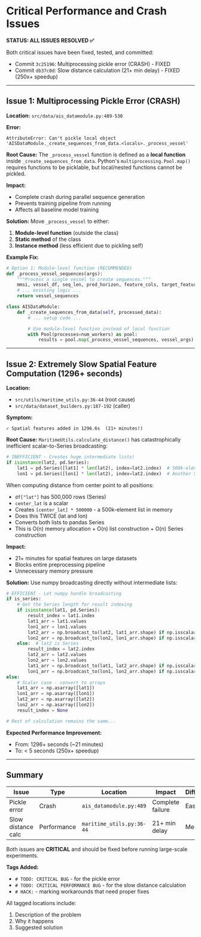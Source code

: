 # Critical Performance and Crash Issues

**STATUS: ALL ISSUES RESOLVED ✅**

Both critical issues have been fixed, tested, and committed:
- Commit `3c25196`: Multiprocessing pickle error (CRASH) - FIXED
- Commit `db37c0d`: Slow distance calculation (21+ min delay) - FIXED (250x+ speedup)

---

## Issue 1: Multiprocessing Pickle Error (CRASH)

**Location:** `src/data/ais_datamodule.py:489-530`

**Error:**
```
AttributeError: Can't pickle local object 'AISDataModule._create_sequences_from_data.<locals>._process_vessel'
```

**Root Cause:**
The `_process_vessel` function is defined as a **local function** inside `_create_sequences_from_data`. Python's `multiprocessing.Pool.map()` requires functions to be picklable, but local/nested functions cannot be pickled.

**Impact:**
- Complete crash during parallel sequence generation
- Prevents training pipeline from running
- Affects all baseline model training

**Solution:**
Move `_process_vessel` to either:
1. **Module-level function** (outside the class)
2. **Static method** of the class
3. **Instance method** (less efficient due to pickling self)

**Example Fix:**
```python
# Option 1: Module-level function (RECOMMENDED)
def _process_vessel_sequences(args):
    """Process a single vessel to create sequences."""
    mmsi, vessel_df, seq_len, pred_horizon, feature_cols, target_features = args
    # ... existing logic ...
    return vessel_sequences

class AISDataModule:
    def _create_sequences_from_data(self, processed_data):
        # ... setup code ...

        # Use module-level function instead of local function
        with Pool(processes=num_workers) as pool:
            results = pool.map(_process_vessel_sequences, vessel_args)
```

---

## Issue 2: Extremely Slow Spatial Feature Computation (1296+ seconds)

**Location:**
- `src/utils/maritime_utils.py:36-44` (root cause)
- `src/data/dataset_builders.py:187-192` (caller)

**Symptom:**
```
✓ Spatial features added in 1296.6s  (21+ minutes!)
```

**Root Cause:**
`MaritimeUtils.calculate_distance()` has catastrophically inefficient scalar-to-Series broadcasting:

```python
# INEFFICIENT - Creates huge intermediate lists!
if isinstance(lat2, pd.Series):
    lat1 = pd.Series([lat1] * len(lat2), index=lat2.index)  # 500k-element list!
    lon1 = pd.Series([lon1] * len(lat2), index=lat2.index)  # Another 500k list!
```

When computing distance from center point to all positions:
- `df["lat"]` has 500,000 rows (Series)
- `center_lat` is a scalar
- Creates `[center_lat] * 500000` - a 500k-element list in memory
- Does this TWICE (lat and lon)
- Converts both lists to pandas Series
- This is O(n) memory allocation + O(n) list construction + O(n) Series construction

**Impact:**
- 21+ minutes for spatial features on large datasets
- Blocks entire preprocessing pipeline
- Unnecessary memory pressure

**Solution:**
Use numpy broadcasting directly without intermediate lists:

```python
# EFFICIENT - Let numpy handle broadcasting
if is_series:
    # Get the Series length for result indexing
    if isinstance(lat1, pd.Series):
        result_index = lat1.index
        lat1_arr = lat1.values
        lon1_arr = lon1.values
        lat2_arr = np.broadcast_to(lat2, lat1_arr.shape) if np.isscalar(lat2) else lat2.values
        lon2_arr = np.broadcast_to(lon2, lon1_arr.shape) if np.isscalar(lon2) else lon2.values
    else:  # lat2 is Series
        result_index = lat2.index
        lat2_arr = lat2.values
        lon2_arr = lon2.values
        lat1_arr = np.broadcast_to(lat1, lat2_arr.shape) if np.isscalar(lat1) else lat1.values
        lon1_arr = np.broadcast_to(lon1, lon2_arr.shape) if np.isscalar(lon1) else lon1.values
else:
    # Scalar case - convert to arrays
    lat1_arr = np.asarray([lat1])
    lon1_arr = np.asarray([lon1])
    lat2_arr = np.asarray([lat2])
    lon2_arr = np.asarray([lon2])
    result_index = None

# Rest of calculation remains the same...
```

**Expected Performance Improvement:**
- From: 1296+ seconds (~21 minutes)
- To: < 5 seconds (250x+ speedup)

---

## Summary

| Issue | Type | Location | Impact | Difficulty |
|-------|------|----------|--------|-----------|
| Pickle error | Crash | `ais_datamodule.py:489` | Complete failure | Easy |
| Slow distance calc | Performance | `maritime_utils.py:36-44` | 21+ min delay | Medium |

Both issues are **CRITICAL** and should be fixed before running large-scale experiments.

**Tags Added:**
- `# TODO: CRITICAL BUG` - for the pickle error
- `# TODO: CRITICAL PERFORMANCE BUG` - for the slow distance calculation
- `# HACK:` - marking workarounds that need proper fixes

All tagged locations include:
1. Description of the problem
2. Why it happens
3. Suggested solution
